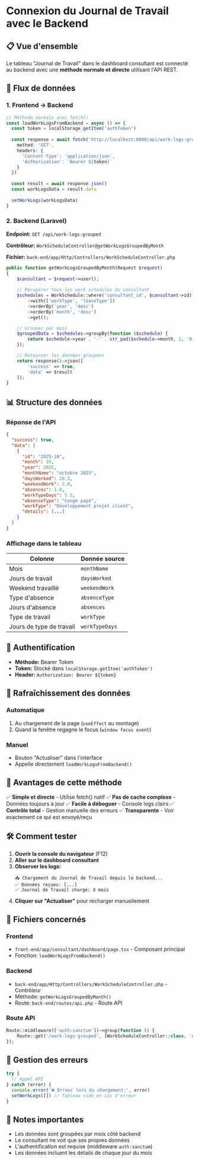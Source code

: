 # Connexion du Journal de Travail avec le Backend

## 📋 Vue d'ensemble

Le tableau "Journal de Travail" dans le dashboard consultant est connecté au backend avec une **méthode normale et directe** utilisant l'API REST.

## 🔄 Flux de données

### 1. Frontend → Backend

```typescript
// Méthode normale avec fetch()
const loadWorkLogsFromBackend = async () => {
  const token = localStorage.getItem('authToken')
  
  const response = await fetch('http://localhost:8000/api/work-logs-grouped', {
    method: 'GET',
    headers: {
      'Content-Type': 'application/json',
      'Authorization': `Bearer ${token}`
    }
  })
  
  const result = await response.json()
  const workLogsData = result.data
  
  setWorkLogs(workLogsData)
}
```

### 2. Backend (Laravel)

**Endpoint:** `GET /api/work-logs-grouped`

**Contrôleur:** `WorkScheduleController@getWorkLogsGroupedByMonth`

**Fichier:** `back-end/app/Http/Controllers/WorkScheduleController.php`

```php
public function getWorkLogsGroupedByMonth(Request $request)
{
    $consultant = $request->user();
    
    // Récupérer tous les work schedules du consultant
    $schedules = WorkSchedule::where('consultant_id', $consultant->id)
        ->with(['workType', 'leaveType'])
        ->orderBy('year', 'desc')
        ->orderBy('month', 'desc')
        ->get();

    // Grouper par mois
    $groupedData = $schedules->groupBy(function ($schedule) {
        return $schedule->year . '-' . str_pad($schedule->month, 2, '0', STR_PAD_LEFT);
    });

    // Retourner les données groupées
    return response()->json([
        'success' => true,
        'data' => $result
    ]);
}
```

## 📊 Structure des données

### Réponse de l'API

```json
{
  "success": true,
  "data": [
    {
      "id": "2025-10",
      "month": 10,
      "year": 2025,
      "monthName": "octobre 2025",
      "daysWorked": 20.5,
      "weekendWork": 2.0,
      "absences": 1.0,
      "workTypeDays": 5.5,
      "absenceType": "Congé payé",
      "workType": "Développement projet client",
      "details": [...]
    }
  ]
}
```

### Affichage dans le tableau

| Colonne | Donnée source |
|---------|---------------|
| Mois | `monthName` |
| Jours de travail | `daysWorked` |
| Weekend travaillé | `weekendWork` |
| Type d'absence | `absenceType` |
| Jours d'absence | `absences` |
| Type de travail | `workType` |
| Jours de type de travail | `workTypeDays` |

## 🔐 Authentification

- **Méthode:** Bearer Token
- **Token:** Stocké dans `localStorage.getItem('authToken')`
- **Header:** `Authorization: Bearer ${token}`

## 🔄 Rafraîchissement des données

### Automatique
1. Au chargement de la page (`useEffect` au montage)
2. Quand la fenêtre regagne le focus (`window focus event`)

### Manuel
- Bouton "Actualiser" dans l'interface
- Appelle directement `loadWorkLogsFromBackend()`

## 📝 Avantages de cette méthode

✅ **Simple et directe** - Utilise fetch() natif
✅ **Pas de cache complexe** - Données toujours à jour
✅ **Facile à déboguer** - Console logs clairs
✅ **Contrôle total** - Gestion manuelle des erreurs
✅ **Transparente** - Voir exactement ce qui est envoyé/reçu

## 🛠️ Comment tester

1. **Ouvrir la console du navigateur** (F12)
2. **Aller sur le dashboard consultant**
3. **Observer les logs:**
   ```
   📥 Chargement du Journal de Travail depuis le backend...
   ✅ Données reçues: [...]
   ✅ Journal de Travail chargé: X mois
   ```
4. **Cliquer sur "Actualiser"** pour recharger manuellement

## 🔧 Fichiers concernés

### Frontend
- `frant-end/app/consultant/dashboard/page.tsx` - Composant principal
- Fonction: `loadWorkLogsFromBackend()`

### Backend
- `back-end/app/Http/Controllers/WorkScheduleController.php` - Contrôleur
- Méthode: `getWorkLogsGroupedByMonth()`
- Route: `back-end/routes/api.php` - Route API

### Route API
```php
Route::middleware(['auth:sanctum'])->group(function () {
    Route::get('/work-logs-grouped', [WorkScheduleController::class, 'getWorkLogsGroupedByMonth']);
});
```

## 🚨 Gestion des erreurs

```typescript
try {
  // Appel API
} catch (error) {
  console.error('❌ Erreur lors du chargement:', error)
  setWorkLogs([]) // Tableau vide en cas d'erreur
}
```

## 📌 Notes importantes

- Les données sont groupées par mois côté backend
- Le consultant ne voit que ses propres données
- L'authentification est requise (middleware `auth:sanctum`)
- Les données incluent les détails de chaque jour du mois

















